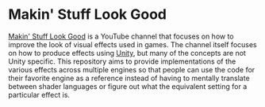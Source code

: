 # Makin' Stuff Look Good

[Makin' Stuff Look Good](https://www.youtube.com/channel/UCEklP9iLcpExB8vp_fWQseg) is a YouTube channel that focuses on how to improve the look of visual effects used in games. The channel itself focuses on how to produce effects using [Unity](https://unity3d.com/), but many of the concepts are not Unity specific. This repository aims to provide implementations of the various effects across multiple engines so that people can use the code for their favorite engine as a reference instead of having to mentally translate between shader languages or figure out what the equivalent setting for a particular effect is.
